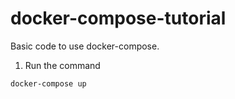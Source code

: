 # docker-compose-tutorial
Basic code to use docker-compose.

1. Run the command
```bash
docker-compose up
```
